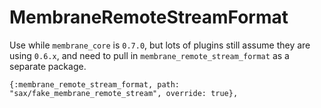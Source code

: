 # MembraneRemoteStreamFormat

Use while `membrane_core` is `0.7.0`, but lots of plugins still assume they are using
`0.6.x`, and need to pull in `membrane_remote_stream_format` as a separate package.

```
{:membrane_remote_stream_format, path: "sax/fake_membrane_remote_stream", override: true},
```


